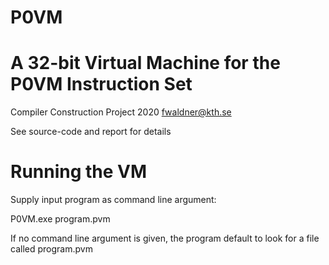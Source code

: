 # P0VM 
# A 32-bit Virtual Machine for the P0VM Instruction Set

Compiler Construction Project 2020
fwaldner@kth.se

See source-code and report for details

# Running the VM
Supply input program as command line argument:

P0VM.exe program.pvm

If no command line argument is given, the program default to look for a file called program.pvm 
